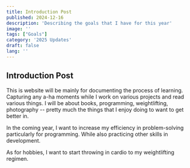 ```yaml
---
title: Introduction Post
published: 2024-12-16
description: 'Describing the goals that I have for this year'
image: ''
tags: ["Goals"]
category: '2025 Updates'
draft: false 
lang: ''
---
```


## Introduction Post

This is website will be mainly for documenting the process of learning. Capturing any a-ha moments while I work on various projects and read various things. I will be about books, programming, weightlifting, photography -- pretty much the things that I enjoy doing to want to get better in.

In the coming year, I want to increase my efficiency in problem-solving particularly for programming. While also practicing other skills in development.

As for hobbies, I want to start throwing in cardio to my weightlifting regimen.
